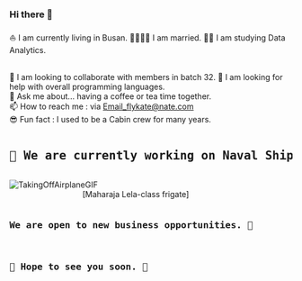 ### Hi there 👋

⛵ I am currently living in Busan.
🫱🏻‍🫲🏻 I am married.
👩‍💻 I am studying Data Analytics.

<br>🧭 I am looking to collaborate with members in batch 32.
🚩 I am looking for help with overall programming languages.
<br>🤩 Ask me about... having a coffee or tea time together.
<br>📫 How to reach me : via Email_flykate@nate.com
<br>😎 Fun fact : I used to be a Cabin crew for many years.

<pre>
<h2>🔭 We are currently working on Naval Shipbuilding projects</pre>

![TakingOffAirplaneGIF](https://github.com/danikatt/danikatt/assets/80234872/83da1104-dff6-462e-b37b-aea5f3632a61)
<br>&emsp;&emsp;&emsp;&emsp;&emsp;&emsp;&emsp;&emsp;&emsp; [Maharaja Lela-class frigate]
<pre>
<h3>We are open to new business opportunities. 🙌</h3>
<h3>🫡 Hope to see you soon. 🤗</h3></pre>

<!--
**danikatt/danikatt** is a ✨ _special_ ✨ repository because its `README.md` (this file) appears on your GitHub profile.

Here are some ideas to get you started:

- 🔭 I’m currently working on ...
- 🌱 I’m currently learning ...
- 👯 I’m looking to collaborate on ...
- 🤔 I’m looking for help with ...
- 💬 Ask me about ...
- 📫 How to reach me: ...
- 😄 Pronouns: ...
- ⚡ Fun fact: ...
-->
